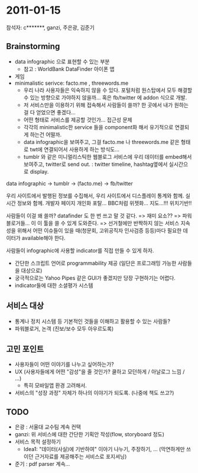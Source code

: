 # 2011-01-15

참석자: c*******, ganzi, 주은광, 김준기

## Brainstorming

* data infographic 으로 표현할 수 있는 부분
    - 참고 : WorldBank DataFinder 아이폰 앱
* 게임
* minimalistic serivce: facto.me , threewords.me
    - 우리 나라 사용자들은 익숙하지 않을 수 있다. 포털처럼 원스탑에서 모두 해결할 수 있는 방향으로 가야하지 않을까... 혹은 fb/twitter 에 addon 식으로 개발.
    - 저 서비스만을 이용하기 위해 접속해서 사람들이 쓸까? 한 곳에서 내가 원하는걸 다 얻었으면 좋겠다...
    - 어떤 형태로 서비스를 제공할 것인가... 접근성 문제
    - 각각의 minimalistic한 service 들을 component화 해서 유기적으로 연결되게 하는건 어떨까.
    - data infographic을 보여주고, 그걸 facto.me 나 threewords.me 같은 형태로 twt에 연결되어서 사용하게 하는 방식도...
    - tumblr 와 같은 미니멀리스틱한 웹블로그 서비스에 우리 데이터를 embed해서 보여주고, twitter로 send out. : twitter  timeline, hashtag옆에서 실시간으로 display.

data infographic -> tumblr -> (facto.me) -> fb/twitter

우리 사이트에서 발행된 정보를 수집해서, 우리 사이트에서 디스플레이 통계와 함께. 실시간 정보와 함께.
개발자 페이지
개인화 포탈... BBC처럼 위젯화...
지도...!!! 위치기반!!

사람들이 이걸 왜 쓸까?
datafinder 도 한 번 쓰고 말 것 같다.
=> 재미 요소??
=> 파워 블로거들... 이 이 툴을 쓸 수 있게 도와준다.
=> 선거철에만 반짝하지 않는 서비스 지속성을 위해서 어떤 이슈들이 있을 때(청문회, 고위공직자 인사검증 등등)마다 필요한 데이터가 available해야 한다.

사람들이 infographic에 사용할 indicator를 직접 만들 수 있게 하자.

- 간단한 스크립트 언어로 programmability 제공 (일단은 프로그래밍 가능한 사람들을 대상으로)
- 궁극적으로는 Yahoo Pipes 같은 GUI가 좋겠지만 당장 구현하기는 어렵다.
- indicator들에 대한 소셜평가 시스템

## 서비스 대상

- 통계나 정치 시스템 등 기본적인 것들을 이해하고 활용할 수 있는 사람들?
- 파워블로거, 논객 (진보/보수 모두 아우르도록)

## 고민 포인트

- 사용자들이 어떤 이야기를 나누고 싶어하는가?
- UX (사용자들에게 어떤 "감성"을 줄 것인가? 쿨하고 모던하게 / 아날로그 느낌 / ...)
    - 특히 모바일앱 환경 고려해서.
- 서비스의 "성장 과정" 자체가 하나의 이야기가 되도록. (나중에 책도 쓰고?)

## TODO
- 은광 : 서울대 교수팀 계속 컨택
- ganzi: 위 서비스에 대한 간단한 기획안 작성(flow, storyboard 정도)
- 서비스 목적 설정하기
    - Idea1: "데이터(사실)에 기반하여" 이야기 나누기, 주장하기, ... (막연하게만 쓰이던 근거자료를 제공해주는 서비스로 포지셔닝)
- 준기 : pdf parser 계속...
